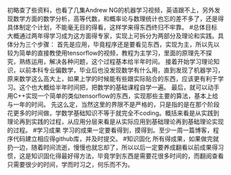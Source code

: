 ﻿---
categories: [深度学习]
tags: [深度学习，学习计划]
---
初略查了些资料，也看了几集Andrew NG的机器学习视频，英语跟不上，另外发现数学方面的数学分析，高等代数，和概率论与数理统计也忘的差不多了，还是得具体制定个计划，不能毫无目的得看，这样学来得东西终归不牢靠。
#总体目标
大概通过两年得学习成为这方面得专家，实现上可拆分为两部分及理论和实践。具体分为三个步骤：
首先是应用，毕竟程序还是要看见东西，实现为主，所以先以较为简单的直接教使用tensorflow的视频，教程为主学习，里面的原理先不探究，熟练运用，解决各种问题，这个过程基本给半年时间。
接着开始学习理论知识，以前本科专业偏数学，毕业后也没发现数学有什么用，直到发现了机器学习，原来数学这么高大上，如果上学的时候能有些跟实际贴合的东西，应该更有利于学习。这个也大概给半年时间把，把数学的基础课程自学一遍。
最后，就可以动手用C++实现一个简单的类似tensorflow的东西，实现那些主要的算法，基本上给与一年的时间。
先这么定，当然这里的界限不是严格的，只是指的是在那个阶段花更多的时间做，学数学基础知识不等于就完全不coding。概括来看是从实践到理论再到实践的过程，从应用分层来看是从实际应用到基础理论再到基础理论实现的过程。
#学习成果
学习的成果一定要看得到，摸得到。至少一周一篇博客，程序代码建立相应得github库，并及时提交。
#知识固化
所有得成果，如果做完就扔一边，随着时间流逝，慢慢也就忘却了，所以以后一定要养成翻看以前成果得习惯，这是知识固化得最好得方法，毕竟学到东西是需要花很多时间的，而翻阅查看只需要很少的时间，学而时习之，何乐而不为。